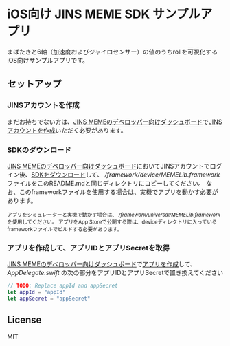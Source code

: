 # iOS向け JINS MEME SDK サンプルアプリ

まばたきと6軸（加速度およびジャイロセンサー）の値のうちrollを可視化するiOS向けサンプルアプリです。

## セットアップ

### JINSアカウントを作成
まだお持ちでない方は、[JINS MEMEのデベロッパー向けダッシュボード](https://developers.jins.com/)で[JINSアカウントを作成](https://developers.jins.com/preregistration/)いただく必要があります。

### SDKのダウンロード
[JINS MEMEのデベロッパー向けダッシュボード](https://developers.jins.com/)においてJINSアカウントでログイン後、[SDKをダウンロード](https://developers.jins.com/sdks/ios/)して、 */framework/device/MEMELib.framework* ファイルをこのREADME.mdと同じディレクトリにコピーしてください。 なお、このframeworkファイルを使用する場合は、実機でアプリを動かす必要があります。

<small>アプリをシミュレーターと実機で動かす場合は、 */framework/universal/MEMELib.framework* を使用してください。 アプリをApp Storeで公開する際は、deviceディレクトリに入っているframeworkファイルでビルドする必要があります。</small>

### アプリを作成して、アプリIDとアプリSecretを取得
[JINS MEMEのデベロッパー向けダッシュボード](https://developers.jins.com/)で[アプリを作成](https://developers.jins.com/ja/apps/)して、 *AppDelegate.swift* の次の部分をアプリIDとアプリSecretで置き換えてください

```swift
// TODO: Replace appId and appSecret
let appId = "appId"
let appSecret = "appSecret"
```


## License
MIT
